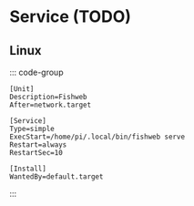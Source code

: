 # Service (TODO)

## Linux

::: code-group

``` [fishweb.service]
[Unit]
Description=Fishweb
After=network.target

[Service]
Type=simple
ExecStart=/home/pi/.local/bin/fishweb serve
Restart=always
RestartSec=10

[Install]
WantedBy=default.target
```
:::
